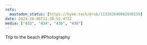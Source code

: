 ```yaml
---
refs:
  mastodon_status: [https://hyem.tech/@rob/113262640002950159]
date: 2024-10-06T21:38:52.471Z
media: ["433", "434", "435", "436"]
---
```


Trip to the beach #Photography
